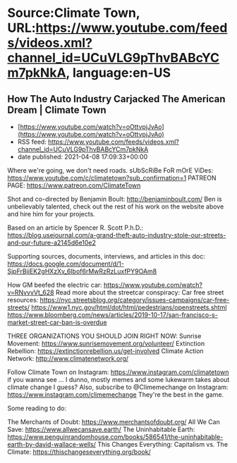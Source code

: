 # Source:Climate Town, URL:https://www.youtube.com/feeds/videos.xml?channel_id=UCuVLG9pThvBABcYCm7pkNkA, language:en-US

## How The Auto Industry Carjacked The American Dream | Climate Town
 - [https://www.youtube.com/watch?v=oOttvpjJvAo](https://www.youtube.com/watch?v=oOttvpjJvAo)
 - RSS feed: https://www.youtube.com/feeds/videos.xml?channel_id=UCuVLG9pThvBABcYCm7pkNkA
 - date published: 2021-04-08 17:09:33+00:00

Where we're going, we don't need roads.
sUbScRiBe FoR mOrE ViDes: https://www.youtube.com/c/climatetown?sub_confirmation=1
PATREON PAGE: https://www.patreon.com/ClimateTown

Shot and co-directed by Benjamin Boult: http://benjaminboult.com/
Ben is unbelievably talented, check out the rest of his work on the website above and hire him for your projects.

Based on an article by Spencer R. Scott P.h.D.: https://blog.usejournal.com/a-grand-theft-auto-industry-stole-our-streets-and-our-future-a2145d6e10e2

Supporting sources, documents, interviews, and articles in this doc: https://docs.google.com/document/d/1-SjpFrBjiEK2gHXzXv_6Ibof6rMwRzRzLuxfPY9OAm8

How GM beefed the electric car: https://www.youtube.com/watch?v=RNvvvVt_628
Read more about the streetcar conspiracy: 
Car free street resources: https://nyc.streetsblog.org/category/issues-campaigns/car-free-streets/
https://www1.nyc.gov/html/dot/html/pedestrians/openstreets.shtml
https://www.bloomberg.com/news/articles/2019-10-17/san-francisco-s-market-street-car-ban-is-overdue

 

THREE ORGANIZATIONS YOU SHOULD JOIN RIGHT NOW:
Sunrise Movement: https://www.sunrisemovement.org/volunteer/
Extinction Rebellion: https://extinctionrebellion.us/get-involved
Climate Action Network: http://www.climatenetwork.org/

Follow Climate Town on Instagram: https://www.instagram.com/climatetown 
if you wanna see ... I dunno, mostly memes and some lukewarm takes about climate change I guess?
Also, subscribe to @Climemechange on Instagram: https://www.instagram.com/climemechange
They're the best in the game.

Some reading to do:

The Merchants of Doubt: https://www.merchantsofdoubt.org/
All We Can Save: https://www.allwecansave.earth/
The Uninhabitable Earth: https://www.penguinrandomhouse.com/books/586541/the-uninhabitable-earth-by-david-wallace-wells/
This Changes Everything: Capitalism vs. The Climate: https://thischangeseverything.org/book/

